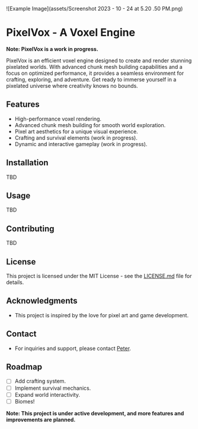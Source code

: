 
![Example Image](assets/Screenshot
        2023 - 10 - 24
        at
        5.20
        .50
        PM.png)



# PixelVox - A Voxel Engine

**Note: PixelVox is a work in progress.**

PixelVox is an efficient voxel engine designed to create and render stunning pixelated worlds. With advanced chunk mesh building capabilities and a focus on optimized performance, it provides a seamless environment for crafting, exploring, and adventure. Get ready to immerse yourself in a pixelated universe where creativity knows no bounds.

## Features

- High-performance voxel rendering.
- Advanced chunk mesh building for smooth world exploration.
- Pixel art aesthetics for a unique visual experience.
- Crafting and survival elements (work in progress).
- Dynamic and interactive gameplay (work in progress).

## Installation

TBD

## Usage

TBD

## Contributing

TBD

## License

This project is licensed under the MIT License - see the [LICENSE.md](LICENSE.md) file for details.

## Acknowledgments

- This project is inspired by the love for pixel art and game development.

## Contact

- For inquiries and support, please contact [Peter](mailto:peterkolev03@icloud.com).

## Roadmap

- [ ] Add crafting system.
- [ ] Implement survival mechanics.
- [ ] Expand world interactivity.
- [ ] Biomes!

**Note: This project is under active development, and more features and improvements are planned.**

